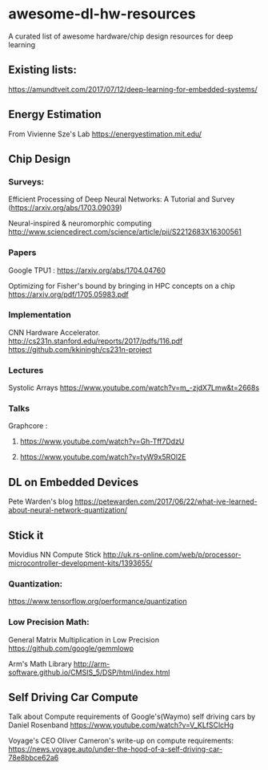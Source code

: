 # awesome-dl-hw-resources
A curated list of awesome hardware/chip design resources for deep learning

## Existing lists:
https://amundtveit.com/2017/07/12/deep-learning-for-embedded-systems/

## Energy Estimation

From Vivienne Sze's Lab https://energyestimation.mit.edu/

## Chip Design

### Surveys:

Efficient Processing of Deep Neural Networks: A Tutorial and Survey (https://arxiv.org/abs/1703.09039)

Neural-inspired & neuromorphic computing http://www.sciencedirect.com/science/article/pii/S2212683X16300561
### Papers
Google TPU1 : https://arxiv.org/abs/1704.04760

Optimizing for Fisher's bound by bringing in HPC concepts on a chip  https://arxiv.org/pdf/1705.05983.pdf

### Implementation
CNN Hardware Accelerator. http://cs231n.stanford.edu/reports/2017/pdfs/116.pdf
https://github.com/kkiningh/cs231n-project

### Lectures
Systolic Arrays https://www.youtube.com/watch?v=m_-zjdX7Lmw&t=2668s

### Talks
Graphcore : 
1. https://www.youtube.com/watch?v=Gh-Tff7DdzU

2. https://www.youtube.com/watch?v=tyW9x5ROl2E


## DL on Embedded Devices

Pete Warden's blog https://petewarden.com/2017/06/22/what-ive-learned-about-neural-network-quantization/

## Stick it
Movidius NN Compute Stick http://uk.rs-online.com/web/p/processor-microcontroller-development-kits/1393655/

### Quantization:
https://www.tensorflow.org/performance/quantization

### Low Precision Math:
General Matrix Multiplication in Low Precision https://github.com/google/gemmlowp

Arm's Math Library http://arm-software.github.io/CMSIS_5/DSP/html/index.html

## Self Driving Car Compute
Talk about Compute requirements of Google's(Waymo) self driving cars by Daniel Rosenband
https://www.youtube.com/watch?v=V_KLfSClcHg

Voyage's CEO Oliver Cameron's write-up on compute requirements:
https://news.voyage.auto/under-the-hood-of-a-self-driving-car-78e8bbce62a6
